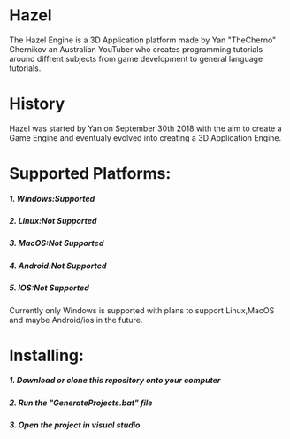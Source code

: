 # Hazel
The Hazel Engine is a 3D Application platform made by Yan "TheCherno" Chernikov an Australian YouTuber who creates programming tutorials around diffrent subjects from game development to general language tutorials.

# History
Hazel was started by Yan on September 30th 2018 with the aim to create a Game Engine and eventualy evolved into creating a 3D Application Engine.

# Supported Platforms:
##### 1. Windows:Supported
##### 2. Linux:Not Supported
##### 3. MacOS:Not Supported
##### 4. Android:Not Supported
##### 5. IOS:Not Supported

Currently only Windows is supported with plans to support Linux,MacOS and maybe Android/ios in the future.

# Installing:
##### 1. Download or clone this repository onto your computer
##### 2. Run the "GenerateProjects.bat" file
##### 3. Open the project in visual studio